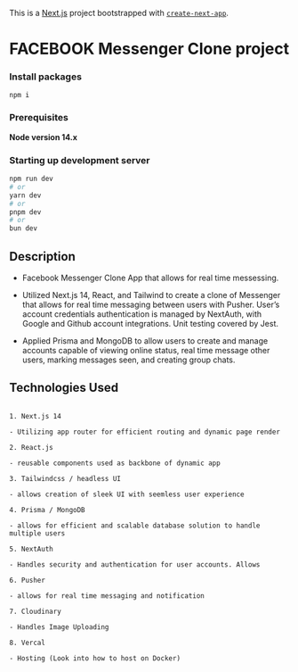 This is a [Next.js](https://nextjs.org/) project bootstrapped with [`create-next-app`](https://github.com/vercel/next.js/tree/canary/packages/create-next-app).

# FACEBOOK Messenger Clone project

### Install packages

```shell
npm i
```

### Prerequisites

**Node version 14.x**

### Starting up development server

```bash
npm run dev
# or
yarn dev
# or
pnpm dev
# or
bun dev
```

## Description

- Facebook Messenger Clone App that allows for real time messessing.

- Utilized Next.js 14, React, and Tailwind to create a clone of Messenger that allows for real time messaging between users with Pusher. User’s account credentials authentication is managed by NextAuth, with Google and Github account integrations. Unit testing covered by Jest.

- Applied Prisma and MongoDB to allow users to create and manage accounts capable of viewing online status, real time message other users, marking messages seen, and creating group chats.

## Technologies Used

```

1. Next.js 14

- Utilizing app router for efficient routing and dynamic page render

2. React.js

- reusable components used as backbone of dynamic app

3. Tailwindcss / headless UI

- allows creation of sleek UI with seemless user experience

4. Prisma / MongoDB

- allows for efficient and scalable database solution to handle multiple users

5. NextAuth

- Handles security and authentication for user accounts. Allows

6. Pusher

- allows for real time messaging and notification

7. Cloudinary

- Handles Image Uploading

8. Vercal

- Hosting (Look into how to host on Docker)

```
